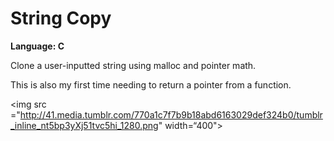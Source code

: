 # String Copy
<strong>Language: C</strong>

Clone a user-inputted string using malloc and pointer math.

This is also my first time needing to return a pointer from a function.

<img src ="http://41.media.tumblr.com/770a1c7f7b9b18abd6163029def324b0/tumblr_inline_nt5bp3yXj51tvc5hi_1280.png" width=“400">

